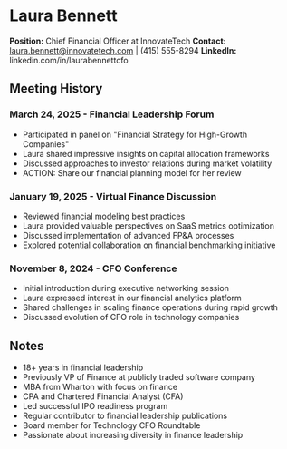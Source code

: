 # Laura Bennett
**Position:** Chief Financial Officer at InnovateTech
**Contact:** laura.bennett@innovatetech.com | (415) 555-8294
**LinkedIn:** linkedin.com/in/laurabennettcfo

## Meeting History

### March 24, 2025 - Financial Leadership Forum
* Participated in panel on "Financial Strategy for High-Growth Companies"
* Laura shared impressive insights on capital allocation frameworks
* Discussed approaches to investor relations during market volatility
* ACTION: Share our financial planning model for her review

### January 19, 2025 - Virtual Finance Discussion
* Reviewed financial modeling best practices
* Laura provided valuable perspectives on SaaS metrics optimization
* Discussed implementation of advanced FP&A processes
* Explored potential collaboration on financial benchmarking initiative

### November 8, 2024 - CFO Conference
* Initial introduction during executive networking session
* Laura expressed interest in our financial analytics platform
* Shared challenges in scaling finance operations during rapid growth
* Discussed evolution of CFO role in technology companies

## Notes
* 18+ years in financial leadership
* Previously VP of Finance at publicly traded software company
* MBA from Wharton with focus on finance
* CPA and Chartered Financial Analyst (CFA)
* Led successful IPO readiness program
* Regular contributor to financial leadership publications
* Board member for Technology CFO Roundtable
* Passionate about increasing diversity in finance leadership